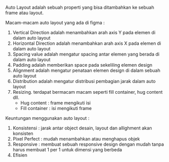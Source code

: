  Auto Layout adalah sebuah properti yang bisa ditambahkan ke sebuah frame atau layout.

Macam-macam auto layout yang ada di figma :
1. Vertical Direction adalah menambahkan arah axis Y pada elemen di dalam auto layout
2. Horizontal Direction adalah menambahkan arah axis X pada elemen di dalam auto layout
3. Spacing value adalah mengatur spacing antar elemen yang berada di dalam auto layout
4. Padding adalah memberikan space pada sekeliling elemen design 
5. Alignment adalah mengatur penataan elemen design di dalam sebuah auto layout
6. Distribution adalah mengatur distribusi pembagian jarak dalam auto layout
7. Resizing. terdapat bermacam macam seperti fill container, hug content dll.
    - Hug content : frame mengikuti isi
    - Fill container : isi mengikuti frame

Keuntungan menggunakan auto layout :
1. Konsistensi : jarak antar object desain, layout dan allighment akan konsisten
2. Pixel Perfect : mudah menambahkan atau menghapus objek
3. Responsive : membuat sebuah responsive design dengan mudah tanpa harus membuat 1 per 1 untuk dimensi yang berbeda
4. Efisien